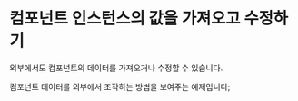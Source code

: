 <template is="exm-article">
<a href="../../publics/examples/render-text/demo2.html" preview main></a>
<a href="../../publics/examples/render-text/text-demo.html"></a>
</template>

# 컴포넌트 인스턴스의 값을 가져오고 수정하기

외부에서도 컴포넌트의 데이터를 가져오거나 수정할 수 있습니다.

컴포넌트 데이터를 외부에서 조작하는 방법을 보여주는 예제입니다;
